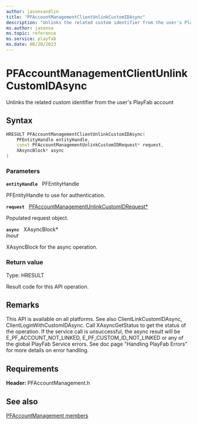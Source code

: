 ```yaml
---
author: jasonsandlin
title: "PFAccountManagementClientUnlinkCustomIDAsync"
description: "Unlinks the related custom identifier from the user's PlayFab account"
ms.author: jasonsa
ms.topic: reference
ms.service: playfab
ms.date: 06/20/2023
---
```


# PFAccountManagementClientUnlinkCustomIDAsync  

Unlinks the related custom identifier from the user's PlayFab account  

## Syntax  
  
```cpp
HRESULT PFAccountManagementClientUnlinkCustomIDAsync(  
    PFEntityHandle entityHandle,  
    const PFAccountManagementUnlinkCustomIDRequest* request,  
    XAsyncBlock* async  
)  
```  
  
### Parameters  
  
**`entityHandle`** &nbsp; PFEntityHandle  
  
PFEntityHandle to use for authentication.  
  
**`request`** &nbsp; [PFAccountManagementUnlinkCustomIDRequest*](../../pfaccountmanagementtypes/structs/pfaccountmanagementunlinkcustomidrequest.md)  
  
Populated request object.  
  
**`async`** &nbsp; XAsyncBlock*  
*_Inout_*  
  
XAsyncBlock for the async operation.  
  
  
### Return value
Type: HRESULT
  
Result code for this API operation.
  
## Remarks  
  
This API is available on all platforms. See also ClientLinkCustomIDAsync, ClientLoginWithCustomIDAsync. Call XAsyncGetStatus to get the status of the operation. If the service call is unsuccessful, the async result will be E_PF_ACCOUNT_NOT_LINKED, E_PF_CUSTOM_ID_NOT_LINKED or any of the global PlayFab Service errors. See doc page "Handling PlayFab Errors" for more details on error handling.
  
## Requirements  
  
**Header:** PFAccountManagement.h
  
## See also  
[PFAccountManagement members](../pfaccountmanagement_members.md)  

  
  
